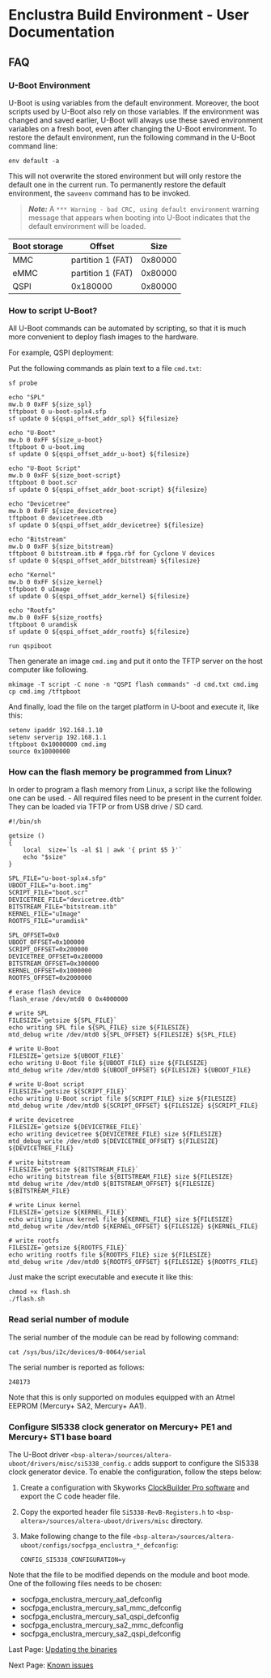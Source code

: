 # Enclustra Build Environment - User Documentation

## FAQ

### U-Boot Environment

U-Boot is using variables from the default environment. Moreover, the boot scripts used by U-Boot also rely on those variables. If the environment was changed and saved earlier, U-Boot will always use these saved environment variables on a fresh boot, even after changing the U-Boot environment. To restore the default environment, run the following command in the U-Boot command line:

```
env default -a
```

This will not overwrite the stored environment but will only restore the default one in the current run. To permanently restore the default environment, the `saveenv` command has to be invoked.

> **_Note:_**  A `*** Warning - bad CRC, using default environment` warning message that appears when booting into U-Boot indicates that the default environment will be loaded.

Boot storage | Offset            | Size
------------ | ----------------- | ---
MMC          | partition 1 (FAT) | 0x80000
eMMC         | partition 1 (FAT) | 0x80000
QSPI         | 0x180000          | 0x80000

### How to script U-Boot?

All U-Boot commands can be automated by scripting, so that it is much more convenient to deploy flash images to the hardware.

For example, QSPI deployment:

Put the following commands as plain text to a file `cmd.txt`:

```
sf probe

echo "SPL"
mw.b 0 0xFF ${size_spl}
tftpboot 0 u-boot-splx4.sfp
sf update 0 ${qspi_offset_addr_spl} ${filesize}

echo "U-Boot"
mw.b 0 0xFF ${size_u-boot}
tftpboot 0 u-boot.img
sf update 0 ${qspi_offset_addr_u-boot} ${filesize}

echo "U-Boot Script"
mw.b 0 0xFF ${size_boot-script}
tftpboot 0 boot.scr
sf update 0 ${qspi_offset_addr_boot-script} ${filesize}

echo "Devicetree"
mw.b 0 0xFF ${size_devicetree}
tftpboot 0 devicetreee.dtb
sf update 0 ${qspi_offset_addr_devicetree} ${filesize}

echo "Bitstream"
mw.b 0 0xFF ${size_bitstream}
tftpboot 0 bitstream.itb # fpga.rbf for Cyclone V devices
sf update 0 ${qspi_offset_addr_bitstream} ${filesize}

echo "Kernel"
mw.b 0 0xFF ${size_kernel}
tftpboot 0 uImage
sf update 0 ${qspi_offset_addr_kernel} ${filesize}

echo "Rootfs"
mw.b 0 0xFF ${size_rootfs}
tftpboot 0 uramdisk
sf update 0 ${qspi_offset_addr_rootfs} ${filesize}

run qspiboot
```

Then generate an image `cmd.img` and put it onto the TFTP server on the host computer like following.

```
mkimage -T script -C none -n "QSPI flash commands" -d cmd.txt cmd.img
cp cmd.img /tftpboot
```

And finally, load the file on the target platform in U-boot and execute it, like this:

```
setenv ipaddr 192.168.1.10
setenv serverip 192.168.1.1
tftpboot 0x10000000 cmd.img
source 0x10000000
```


### How can the flash memory be programmed from Linux?

In order to program a flash memory from Linux, a script like the following one can be used. - All required files need to be present in the current folder. They can be loaded via TFTP or from USB drive / SD card.

```
#!/bin/sh

getsize ()
{
    local  size=`ls -al $1 | awk '{ print $5 }'`
    echo "$size"
}

SPL_FILE="u-boot-splx4.sfp"
UBOOT_FILE="u-boot.img"
SCRIPT_FILE="boot.scr"
DEVICETREE_FILE="devicetree.dtb"
BITSTREAM_FILE="bitstream.itb"
KERNEL_FILE="uImage"
ROOTFS_FILE="uramdisk"

SPL_OFFSET=0x0
UBOOT_OFFSET=0x100000
SCRIPT_OFFSET=0x200000
DEVICETREE_OFFSET=0x280000
BITSTREAM_OFFSET=0x300000
KERNEL_OFFSET=0x1000000
ROOTFS_OFFSET=0x2000000

# erase flash device
flash_erase /dev/mtd0 0 0x4000000

# write SPL
FILESIZE=`getsize ${SPL_FILE}`
echo writing SPL file ${SPL_FILE} size ${FILESIZE}
mtd_debug write /dev/mtd0 ${SPL_OFFSET} ${FILESIZE} ${SPL_FILE}

# write U-Boot
FILESIZE=`getsize ${UBOOT_FILE}`
echo writing U-Boot file ${UBOOT_FILE} size ${FILESIZE}
mtd_debug write /dev/mtd0 ${UBOOT_OFFSET} ${FILESIZE} ${UBOOT_FILE}

# write U-Boot script
FILESIZE=`getsize ${SCRIPT_FILE}`
echo writing U-Boot script file ${SCRIPT_FILE} size ${FILESIZE}
mtd_debug write /dev/mtd0 ${SCRIPT_OFFSET} ${FILESIZE} ${SCRIPT_FILE}

# write devicetree
FILESIZE=`getsize ${DEVICETREE_FILE}`
echo writing devicetree ${DEVICETREE_FILE} size ${FILESIZE}
mtd_debug write /dev/mtd0 ${DEVICETREE_OFFSET} ${FILESIZE} ${DEVICETREE_FILE}

# write bitstream
FILESIZE=`getsize ${BITSTREAM_FILE}`
echo writing bitstream file ${BITSTREAM_FILE} size ${FILESIZE}
mtd_debug write /dev/mtd0 ${BITSTREAM_OFFSET} ${FILESIZE} ${BITSTREAM_FILE}

# write Linux kernel
FILESIZE=`getsize ${KERNEL_FILE}`
echo writing Linux kernel file ${KERNEL_FILE} size ${FILESIZE}
mtd_debug write /dev/mtd0 ${KERNEL_OFFSET} ${FILESIZE} ${KERNEL_FILE}

# write rootfs
FILESIZE=`getsize ${ROOTFS_FILE}`
echo writing rootfs file ${ROOTFS_FILE} size ${FILESIZE}
mtd_debug write /dev/mtd0 ${ROOTFS_OFFSET} ${FILESIZE} ${ROOTFS_FILE}
```

Just make the script executable and execute it like this:

```
chmod +x flash.sh
./flash.sh
```


### Read serial number of module

The serial number of the module can be read by following command:

    cat /sys/bus/i2c/devices/0-0064/serial

The serial number is reported as follows:

    248173

Note that this is only supported on modules equipped with an Atmel EEPROM (Mercury+ SA2, Mercury+ AA1).


### Configure SI5338 clock generator on Mercury+ PE1 and Mercury+ ST1 base board

The U-Boot driver `<bsp-altera>/sources/altera-uboot/drivers/misc/si5338_config.c` adds support to configure the SI5338 clock generator device. To enable the configuration, follow the steps below:

1. Create a configuration with Skyworks [ClockBuilder Pro software](https://www.skyworksinc.com/Application-Pages/Clockbuilder-Pro-Software) and export the C code header file.
2. Copy the exported header file `Si5338-RevB-Registers.h` to `<bsp-altera>/sources/altera-uboot/drivers/misc` directory.
3. Make following change to the file `<bsp-altera>/sources/altera-uboot/configs/socfpga_enclustra_*_defconfig`:

       CONFIG_SI5338_CONFIGURATION=y

Note that the file to be modified depends on the module and boot mode. One of the following files needs to be chosen:

- socfpga_enclustra_mercury_aa1_defconfig
- socfpga_enclustra_mercury_sa1_mmc_defconfig
- socfpga_enclustra_mercury_sa1_qspi_defconfig
- socfpga_enclustra_mercury_sa2_mmc_defconfig
- socfpga_enclustra_mercury_sa2_qspi_defconfig


Last Page: [Updating the binaries](./6_Binaries_Update.md)

Next Page: [Known issues](./8_Known_Issues.md)
